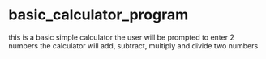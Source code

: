 # basic_calculator_program
this is a basic simple calculator 
the user will be prompted to enter 2 numbers
the calculator will add, subtract, multiply and divide two numbers